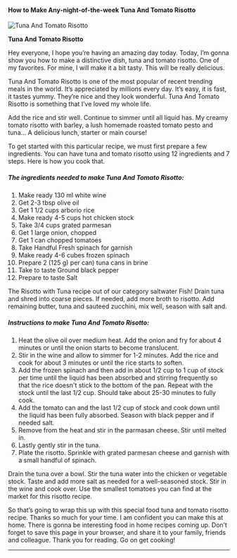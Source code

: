             

#### How to Make Any-night-of-the-week Tuna And Tomato Risotto

![Tuna And Tomato Risotto](https://img-global.cpcdn.com/recipes/8daab5a54e140b00/751x532cq70/tuna-and-tomato-risotto-recipe-main-photo.jpg)

**Tuna And Tomato Risotto**

Hey everyone, I hope you’re having an amazing day today. Today, I’m gonna show you how to make a distinctive dish, tuna and tomato risotto. One of my favorites. For mine, I will make it a bit tasty. This will be really delicious.

Tuna And Tomato Risotto is one of the most popular of recent trending meals in the world. It’s appreciated by millions every day. It’s easy, it is fast, it tastes yummy. They’re nice and they look wonderful. Tuna And Tomato Risotto is something that I’ve loved my whole life.

Add the rice and stir well. Continue to simmer until all liquid has. My creamy tomato risotto with barley, a lush homemade roasted tomato pesto and tuna… A delicious lunch, starter or main course!

To get started with this particular recipe, we must first prepare a few ingredients. You can have tuna and tomato risotto using 12 ingredients and 7 steps. Here is how you cook that.

##### The ingredients needed to make Tuna And Tomato Risotto:

1.  Make ready 130 ml white wine
2.  Get 2-3 tbsp olive oil
3.  Get 1 1/2 cups arborio rice
4.  Make ready 4-5 cups hot chicken stock
5.  Take 3/4 cups grated parmesan
6.  Get 1 large onion, chopped
7.  Get 1 can chopped tomatoes
8.  Take Handful Fresh spinach for garnish
9.  Make ready 4-6 cubes frozen spinach
10.  Prepare 2 (125 g) per can) tuna cans in brine
11.  Take to taste Ground black pepper
12.  Prepare to taste Salt

The Risotto with Tuna recipe out of our category saltwater Fish! Drain tuna and shred into coarse pieces. If needed, add more broth to risotto. Add remaining butter, tuna and sauteed zucchini, mix well, season with salt and.

##### Instructions to make Tuna And Tomato Risotto:

1.  Heat the olive oil over medium heat. Add the onion and fry for about 4 minutes or until the onion starts to become translucent.
2.  Stir in the wine and allow to simmer for 1-2 minutes. Add the rice and cook for about 3 minutes or until the rice starts to soften.
3.  Add the frozen spinach and then add in about 1/2 cup to 1 cup of stock per time until the liquid has been absorbed and stirring frequently so that the rice doesn't stick to the bottom of the pan. Repeat with the stock until the last 1/2 cup. Should take about 25-30 minutes to fully cook.
4.  Add the tomato can and the last 1/2 cup of stock and cook down until the liquid has been fully absorbed. Season with black pepper and if needed salt.
5.  Remove from the heat and stir in the parmasan cheese. Stir until melted in.
6.  Lastly gently stir in the tuna.
7.  Plate the risotto. Sprinkle with grated parmesan cheese and garnish with a small handful of spinach.

Drain the tuna over a bowl. Stir the tuna water into the chicken or vegetable stock. Taste and add more salt as needed for a well-seasoned stock. Stir in the wine and cook over. Use the smallest tomatoes you can find at the market for this risotto recipe.

So that’s going to wrap this up with this special food tuna and tomato risotto recipe. Thanks so much for your time. I am confident you can make this at home. There is gonna be interesting food in home recipes coming up. Don’t forget to save this page in your browser, and share it to your family, friends and colleague. Thank you for reading. Go on get cooking!

* * *